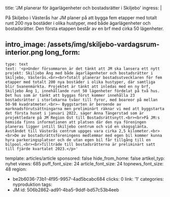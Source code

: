 title: 'JM planerar för ägarlägenheter och bostadsrätter i Skiljebo'
ingress: |
  <p>På Skiljebo i Västerås har JM planer på att bygga fem etapper med totalt runt 200 nya bostäder i olika hustyper, med både ägarlägenheter och bostadsrätter. Den första etappen består av en brf med cirka 50 lägenheter.
  </p>
  
intro_image: /assets/img/skiljebo-vardagsrum-interior.png
long_form:
  -
    type: text
    text: '<p>Under försommaren är det tänkt att JM ska lansera ett nytt projekt: Skiljebo Äng med både ägarlägenheter och bostadsrätter i Skiljebo, Västerås.<br><br>Totalt planerar bostadsutvecklaren för fem etapper med totalt 200 nya bostäder i olika hustyper, där samtliga blir Svanenmärkta. Projektet är tänkt att inledas med en ny brf, Skiljebo Äng 1, innehållande runt 50 lägenheter fördelat på två hus. Det hus som är tänkt att byggas först kommer innehålla 23 bostadsrätter i storlekarna tvåor till fyror, med boareor på mellan 50-98 kvadratmeter.<br>– Byggstarten är beroende av marknadsförutsättningarna men preliminärt räknar vi med att byggstarta det första huset i januari 2022, säger Anna Tängerstad som är projektledare på JM Region Öst till Bostadsrättsnytt.<br><br>På JM:s hemsida finns informationen att platsen där den nya föreningen planeras ligger intill Skiljebo centrum och vid en skogsglänta. Avståndet till Västerås centrum uppges vara cirka 2,5 kilometer.<br><br>De av bostadsrättsföreningens medlemmar med egen bil kommer kunna hyra parkeringsplatser och de utan egen bil får tillgång till en bilpool.<br><br>Tillträde till bostadsrätterna är preliminärt satt till fjärde kvartalet 2023.</p>'
template: articles/article
sponsored: false
hide_from_home: false
artikel_typ: nyhet
views: 685
puff_font_size: 24
article_font_size: 24
topnews_font_size: 48
region:
  - be2b6036-73b1-4f95-9957-4ad5bcabc684
clicks: 0
link: '1'
categories: nyproduktion
tags:
  - JM
id: 506b2862-ad91-4ba5-9ddf-bd57c53b4eeb
